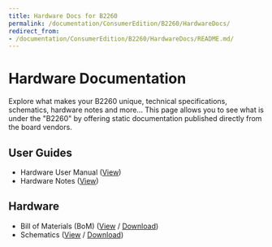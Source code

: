 ```yaml
---
title: Hardware Docs for B2260
permalink: /documentation/ConsumerEdition/B2260/HardwareDocs/
redirect_from:
- /documentation/ConsumerEdition/B2260/HardwareDocs/README.md/
---
```

# Hardware Documentation

Explore what makes your B2260 unique, technical specifications, schematics, hardware notes and more... This page allows you to see what is under the "B2260" by offering static documentation published directly from the board vendors.

## User Guides

- Hardware User Manual ([View](HardwareUserManual.md))
- Hardware Notes ([View](HardwareNotes.md))

## Hardware

- Bill of Materials (BoM) ([View](https://github.com/96boards/documentation/blob/master/ConsumerEdition/B2260/HardwareDocs/B2260_BOM.pdf) / [Download](https://github.com/96boards/documentation/raw/master/ConsumerEdition/B2260/HardwareDocs/B2260_BOM.pdf))
- Schematics ([View](https://github.com/96boards/documentation/blob/master/ConsumerEdition/B2260/HardwareDocs/B2260_Schematics.pdf) / [Download](https://github.com/96boards/documentation/raw/master/ConsumerEdition/B2260/HardwareDocs/B2260_Schematics.pdf))
